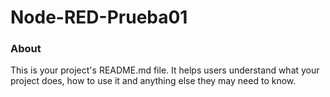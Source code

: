 Node-RED-Prueba01
=================

### About

This is your project's README.md file. It helps users understand what your
project does, how to use it and anything else they may need to know.